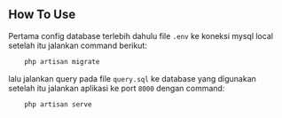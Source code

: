 ## How To Use
Pertama config database terlebih dahulu file `.env` ke koneksi mysql local <br>
setelah itu jalankan command berikut:<br>
```sh
    php artisan migrate
```
lalu jalankan query pada file `query.sql` ke database yang digunakan <br>
setelah itu jalankan aplikasi ke port `8000` dengan command:<br>
```sh
    php artisan serve
```
